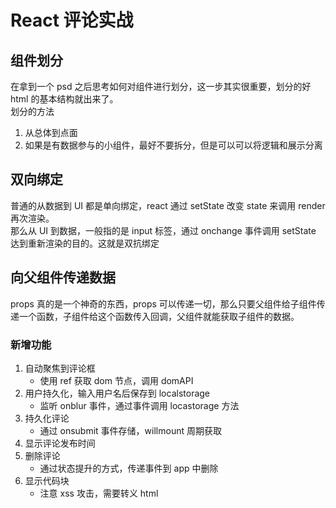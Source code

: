 # React 评论实战

## 组件划分

在拿到一个 psd 之后思考如何对组件进行划分，这一步其实很重要，划分的好 html 的基本结构就出来了。  
划分的方法

1.  从总体到点面
2.  如果是有数据参与的小组件，最好不要拆分，但是可以可以将逻辑和展示分离

## 双向绑定

普通的从数据到 UI 都是单向绑定，react 通过 setState 改变 state 来调用 render 再次渲染。  
那么从 UI 到数据，一般指的是 input 标签，通过 onchange 事件调用 setState 达到重新渲染的目的。这就是双抗绑定

## 向父组件传递数据

props 真的是一个神奇的东西，props 可以传递一切，那么只要父组件给子组件传递一个函数，子组件给这个函数传入回调，父组件就能获取子组件的数据。

### 新增功能

1.  自动聚焦到评论框
    * 使用 ref 获取 dom 节点，调用 domAPI
2.  用户持久化，输入用户名后保存到 localstorage
    * 监听 onblur 事件，通过事件调用 locastorage 方法
3.  持久化评论
    * 通过 onsubmit 事件存储，willmount 周期获取
4.  显示评论发布时间
5.  删除评论
    * 通过状态提升的方式，传递事件到 app 中删除
6.  显示代码块
    * 注意 xss 攻击，需要转义 html
